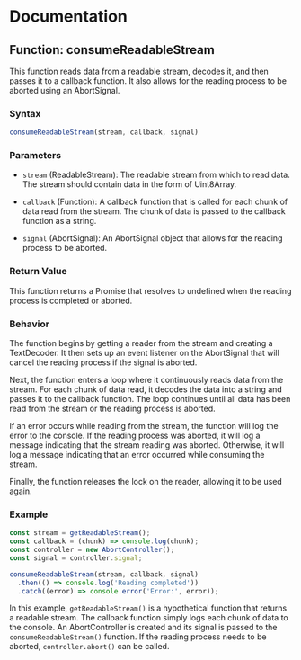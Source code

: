 # Documentation

## Function: consumeReadableStream

This function reads data from a readable stream, decodes it, and then passes it to a callback function. It also allows for the reading process to be aborted using an AbortSignal.

### Syntax

```javascript
consumeReadableStream(stream, callback, signal)
```

### Parameters

- `stream` (ReadableStream<Uint8Array>): The readable stream from which to read data. The stream should contain data in the form of Uint8Array.

- `callback` (Function): A callback function that is called for each chunk of data read from the stream. The chunk of data is passed to the callback function as a string.

- `signal` (AbortSignal): An AbortSignal object that allows for the reading process to be aborted.

### Return Value

This function returns a Promise that resolves to undefined when the reading process is completed or aborted.

### Behavior

The function begins by getting a reader from the stream and creating a TextDecoder. It then sets up an event listener on the AbortSignal that will cancel the reading process if the signal is aborted.

Next, the function enters a loop where it continuously reads data from the stream. For each chunk of data read, it decodes the data into a string and passes it to the callback function. The loop continues until all data has been read from the stream or the reading process is aborted.

If an error occurs while reading from the stream, the function will log the error to the console. If the reading process was aborted, it will log a message indicating that the stream reading was aborted. Otherwise, it will log a message indicating that an error occurred while consuming the stream.

Finally, the function releases the lock on the reader, allowing it to be used again.

### Example

```javascript
const stream = getReadableStream();
const callback = (chunk) => console.log(chunk);
const controller = new AbortController();
const signal = controller.signal;

consumeReadableStream(stream, callback, signal)
  .then(() => console.log('Reading completed'))
  .catch((error) => console.error('Error:', error));
```

In this example, `getReadableStream()` is a hypothetical function that returns a readable stream. The callback function simply logs each chunk of data to the console. An AbortController is created and its signal is passed to the `consumeReadableStream()` function. If the reading process needs to be aborted, `controller.abort()` can be called.